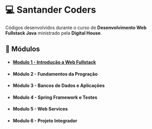 # :computer: Santander Coders 
Códigos desenvolvidos durante o curso de **Desenvolvimento Web Fullstack Java** ministrado pela **Digital House**.

## :orange_book: Módulos
- #### [Modulo 1 - Introdução a Web Fullstack](https://github.com/twieds/santander-coders/tree/master/MODULO_01 "Módulo 1 - Introdução a Web Fullstack")
- #### Módulo 2 - Fundamentos da Progração
- #### Módulo 3 - Bancos de Dados e Aplicações
- #### Modulo 4 - Spring Framework e Testes
- #### Modulo 5 - Web Services
- #### Modulo 6 - Projeto Integrador

